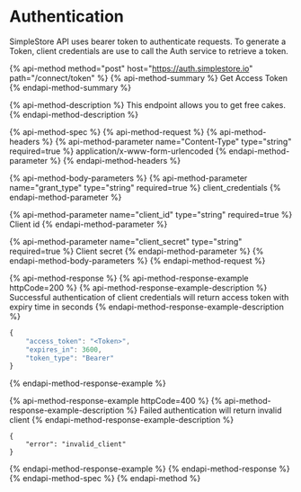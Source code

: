 # Authentication

SimpleStore API uses bearer token to authenticate requests. To generate a Token, client credentials are use to call the Auth service to retrieve a token.

{% api-method method="post" host="https://auth.simplestore.io" path="/connect/token" %}
{% api-method-summary %}
Get Access Token
{% endapi-method-summary %}

{% api-method-description %}
This endpoint allows you to get free cakes.
{% endapi-method-description %}

{% api-method-spec %}
{% api-method-request %}
{% api-method-headers %}
{% api-method-parameter name="Content-Type" type="string" required=true %}
application/x-www-form-urlencoded
{% endapi-method-parameter %}
{% endapi-method-headers %}

{% api-method-body-parameters %}
{% api-method-parameter name="grant\_type" type="string" required=true %}
client\_credentials
{% endapi-method-parameter %}

{% api-method-parameter name="client\_id" type="string" required=true %}
Client id
{% endapi-method-parameter %}

{% api-method-parameter name="client\_secret" type="string" required=true %}
Client secret
{% endapi-method-parameter %}
{% endapi-method-body-parameters %}
{% endapi-method-request %}

{% api-method-response %}
{% api-method-response-example httpCode=200 %}
{% api-method-response-example-description %}
Successful authentication of client credentials will return access token with expiry time in seconds
{% endapi-method-response-example-description %}

```javascript
{
    "access_token": "<Token>",
    "expires_in": 3600,
    "token_type": "Bearer"
}
```
{% endapi-method-response-example %}

{% api-method-response-example httpCode=400 %}
{% api-method-response-example-description %}
Failed authentication will return invalid client
{% endapi-method-response-example-description %}

```
{
    "error": "invalid_client"
}
```
{% endapi-method-response-example %}
{% endapi-method-response %}
{% endapi-method-spec %}
{% endapi-method %}



